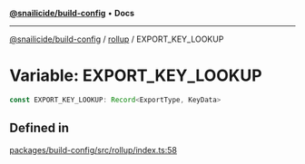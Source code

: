 [**@snailicide/build-config**](../../README.md) • **Docs**

---

[@snailicide/build-config](../../README.md) / [rollup](../README.md) / EXPORT_KEY_LOOKUP

# Variable: EXPORT_KEY_LOOKUP

```ts
const EXPORT_KEY_LOOKUP: Record<ExportType, KeyData>
```

## Defined in

[packages/build-config/src/rollup/index.ts:58](https://github.com/gbtunney/snailicide-monorepo/blob/master/packages/build-config/src/rollup/index.ts#L58)

